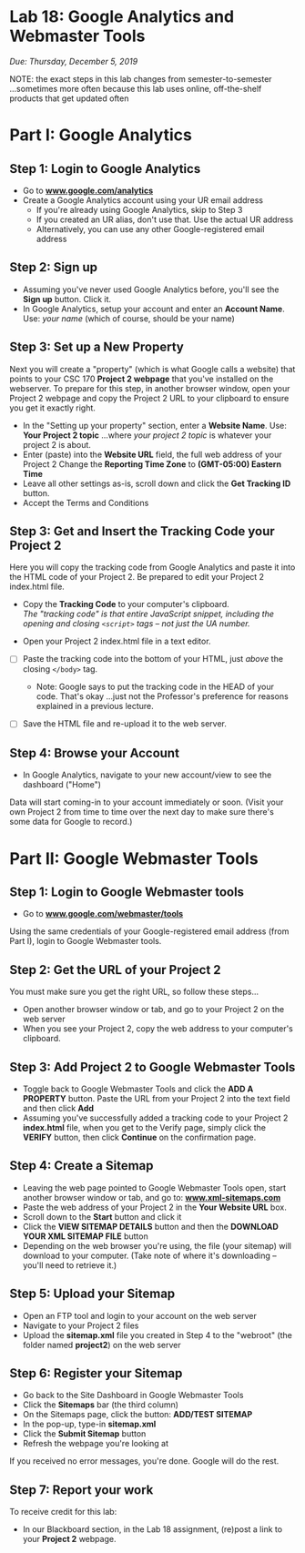 # Lab 18: Google Analytics and Webmaster Tools
*Due: Thursday, December 5, 2019*

NOTE: the exact steps in this lab changes from semester-to-semester ...sometimes more often because this lab uses online, off-the-shelf products that get updated often

# Part I: Google Analytics

## Step 1: Login to Google Analytics

- Go to **www.google.com/analytics**
- Create a Google Analytics account using your UR email address
  - If you're already using Google Analytics, skip to Step 3
  - If you created an UR alias, don't use that.  Use the actual UR address
  - Alternatively, you can use any other Google-registered email address

## Step 2: Sign up

- Assuming you've never used Google Analytics before, you'll see the **Sign up** button. Click it.
- In Google Analytics, setup your account and enter an **Account Name**.  Use: *your name* (which of course, should be your name)

## Step 3: Set up a New Property

Next you will create a "property" (which is what Google calls a website) that points to your CSC 170 **Project 2 webpage** that you've installed on the webserver. To prepare for this step, in another browser window, open your Project 2 webpage and copy the Project 2 URL to your clipboard to ensure you get it exactly right.

- In the "Setting up your property" section, enter a **Website Name**. Use:  **Your Project 2 topic**  ...where *your project 2 topic* is whatever your project 2 is about.
- Enter (paste) into the **Website URL** field, the full web address of your Project 2 Change the **Reporting Time Zone** to **(GMT-05:00) Eastern Time**
- Leave all other settings as-is, scroll down and click the **Get Tracking ID** button.
- Accept the Terms and Conditions

## Step 3: Get and Insert the Tracking Code your Project 2

Here you will copy the tracking code from Google Analytics and paste it into the HTML code of your Project 2. Be prepared to edit your Project 2 index.html file.

- Copy the **Tracking Code** to your computer's clipboard.<br>*The "tracking code" is that entire JavaScript snippet, including the opening and closing `<script>` tags – not just the UA number.*

- Open your Project 2 index.html file in a text editor.

- [ ] Paste the tracking code into the bottom of your HTML, just *above* the closing `</body>` tag.

  - Note: Google says to put the tracking code in the HEAD of your code.  That's okay ...just not the Professor's preference for reasons explained in a previous lecture.

- [ ] Save the HTML file and re-upload it to the web server.

## Step 4: Browse your Account

- In Google Analytics, navigate to your new account/view to see the dashboard ("Home")

Data will start coming-in to your account immediately or soon. (Visit your own Project 2 from time to time over the next day to make sure there's some data for Google to record.)

# Part II: Google Webmaster Tools

## Step 1: Login to Google Webmaster tools

- Go to **www.google.com/webmaster/tools**

Using the same credentials of your Google-registered email address (from Part I), login to Google Webmaster tools.

## Step 2: Get the URL of your Project 2

You must make sure you get the right URL, so follow these steps...

- Open another browser window or tab, and go to your Project 2 on the web server
- When you see your Project 2, copy the web address to your computer's clipboard.

## Step 3: Add Project 2 to Google Webmaster Tools

- Toggle back to Google Webmaster Tools and click the **ADD A PROPERTY** button. Paste the URL from your Project 2 into the text field and then click **Add**
- Assuming you've successfully added a tracking code to your Project 2 **index.html** file, when you get to the Verify page, simply click the **VERIFY** button, then click **Continue** on the confirmation page.

## Step 4: Create a Sitemap

- Leaving the web page pointed to Google Webmaster Tools open, start another browser window or tab, and go to: **www.xml-sitemaps.com**
- Paste the web address of your Project 2 in the **Your Website URL** box.
- Scroll down to the **Start** button and click it
- Click the **VIEW SITEMAP DETAILS** button and then the **DOWNLOAD YOUR XML SITEMAP FILE** button
- Depending on the web browser you're using, the file (your sitemap) will download to your computer. (Take note of where it's downloading – you'll need to retrieve it.)

## Step 5: Upload your Sitemap

- Open an FTP tool and login to your account on the web server
- Navigate to your Project 2 files
- Upload the **sitemap.xml** file you created in Step 4 to the "webroot" (the folder named **project2**) on the web server

## Step 6: Register your Sitemap

- Go back to the Site Dashboard in Google Webmaster Tools
- Click the **Sitemaps** bar (the third column)
- On the Sitemaps page, click the button: **ADD/TEST SITEMAP**
- In the pop-up, type-in **sitemap.xml**
- Click the **Submit Sitemap** button
- Refresh the webpage you're looking at

If you received no error messages, you're done. Google will do the rest.

## Step 7: Report your work

To receive credit for this lab:

- In our Blackboard section, in the Lab 18 assignment, (re)post a link to your **Project 2** webpage.